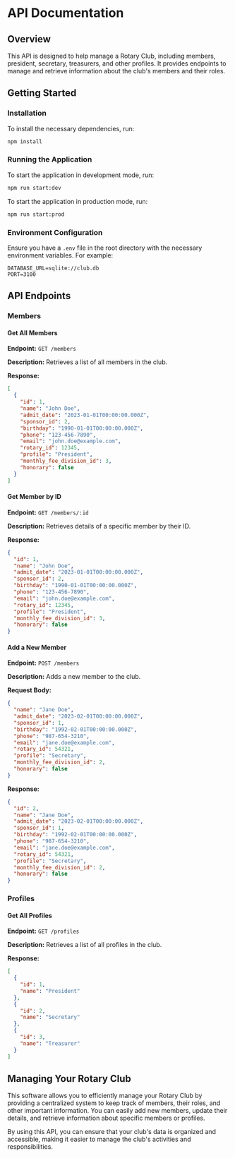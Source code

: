 # API Documentation

## Overview

This API is designed to help manage a Rotary Club, including members, president, secretary, treasurers, and other profiles. It provides endpoints to manage and retrieve information about the club's members and their roles.

## Getting Started

### Installation

To install the necessary dependencies, run:

```bash
npm install
```

### Running the Application

To start the application in development mode, run:

```bash
npm run start:dev
```

To start the application in production mode, run:

```bash
npm run start:prod
```

### Environment Configuration

Ensure you have a `.env` file in the root directory with the necessary environment variables. For example:

```
DATABASE_URL=sqlite://club.db
PORT=3100
```

## API Endpoints

### Members

#### Get All Members

**Endpoint:** `GET /members`

**Description:** Retrieves a list of all members in the club.

**Response:**

```json
[
  {
    "id": 1,
    "name": "John Doe",
    "admit_date": "2023-01-01T00:00:00.000Z",
    "sponsor_id": 2,
    "birthday": "1990-01-01T00:00:00.000Z",
    "phone": "123-456-7890",
    "email": "john.doe@example.com",
    "rotary_id": 12345,
    "profile": "President",
    "monthly_fee_division_id": 3,
    "honorary": false
  }
]
```

#### Get Member by ID

**Endpoint:** `GET /members/:id`

**Description:** Retrieves details of a specific member by their ID.

**Response:**

```json
{
  "id": 1,
  "name": "John Doe",
  "admit_date": "2023-01-01T00:00:00.000Z",
  "sponsor_id": 2,
  "birthday": "1990-01-01T00:00:00.000Z",
  "phone": "123-456-7890",
  "email": "john.doe@example.com",
  "rotary_id": 12345,
  "profile": "President",
  "monthly_fee_division_id": 3,
  "honorary": false
}
```

#### Add a New Member

**Endpoint:** `POST /members`

**Description:** Adds a new member to the club.

**Request Body:**

```json
{
  "name": "Jane Doe",
  "admit_date": "2023-02-01T00:00:00.000Z",
  "sponsor_id": 1,
  "birthday": "1992-02-01T00:00:00.000Z",
  "phone": "987-654-3210",
  "email": "jane.doe@example.com",
  "rotary_id": 54321,
  "profile": "Secretary",
  "monthly_fee_division_id": 2,
  "honorary": false
}
```

**Response:**

```json
{
  "id": 2,
  "name": "Jane Doe",
  "admit_date": "2023-02-01T00:00:00.000Z",
  "sponsor_id": 1,
  "birthday": "1992-02-01T00:00:00.000Z",
  "phone": "987-654-3210",
  "email": "jane.doe@example.com",
  "rotary_id": 54321,
  "profile": "Secretary",
  "monthly_fee_division_id": 2,
  "honorary": false
}
```

### Profiles

#### Get All Profiles

**Endpoint:** `GET /profiles`

**Description:** Retrieves a list of all profiles in the club.

**Response:**

```json
[
  {
    "id": 1,
    "name": "President"
  },
  {
    "id": 2,
    "name": "Secretary"
  },
  {
    "id": 3,
    "name": "Treasurer"
  }
]
```

## Managing Your Rotary Club

This software allows you to efficiently manage your Rotary Club by providing a centralized system to keep track of members, their roles, and other important information. You can easily add new members, update their details, and retrieve information about specific members or profiles.

By using this API, you can ensure that your club's data is organized and accessible, making it easier to manage the club's activities and responsibilities.
